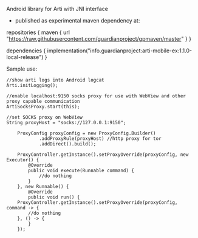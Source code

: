 
Android library for Arti with JNI interface

- published as experimental maven dependency at:

repositories {
      maven { url "https://raw.githubusercontent.com/guardianproject/gpmaven/master" }
}

dependencies {
    implementation("info.guardianproject:arti-mobile-ex:1.1.0-local-release")
}


Sample use:

	//show arti logs into Android logcat
	Arti.initLogging(); 

	//enable localhost:9150 socks proxy for use with WebView and other proxy capable communication
	ArtiSocksProxy.start(this); 

 	//set SOCKS proxy on WebView
  	String proxyHost = "socks://127.0.0.1:9150";

        ProxyConfig proxyConfig = new ProxyConfig.Builder()
                .addProxyRule(proxyHost) //http proxy for tor
                .addDirect().build();

        ProxyController.getInstance().setProxyOverride(proxyConfig, new Executor() {
            @Override
            public void execute(Runnable command) {
                //do nothing
            }
        }, new Runnable() {
            @Override
            public void run() {
        ProxyController.getInstance().setProxyOverride(proxyConfig, command -> {
            //do nothing
        }, () -> {
            }
        });

